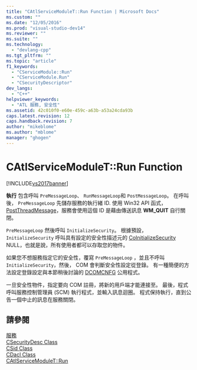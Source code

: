```yaml
---
title: "CAtlServiceModuleT::Run Function | Microsoft Docs"
ms.custom: ""
ms.date: "12/05/2016"
ms.prod: "visual-studio-dev14"
ms.reviewer: ""
ms.suite: ""
ms.technology: 
  - "devlang-cpp"
ms.tgt_pltfrm: ""
ms.topic: "article"
f1_keywords: 
  - "CServiceModule::Run"
  - "CServiceModule.Run"
  - "CSecurityDescriptor"
dev_langs: 
  - "C++"
helpviewer_keywords: 
  - "ATL 服務, 安全性"
ms.assetid: 42c010f0-e60e-459c-a63b-a53a24cda93b
caps.latest.revision: 12
caps.handback.revision: 7
author: "mikeblome"
ms.author: "mblome"
manager: "ghogen"
---
```

# CAtlServiceModuleT::Run Function
[!INCLUDE[vs2017banner](../assembler/inline/includes/vs2017banner.md)]

**執行** 包含呼叫 `PreMessageLoop`、 `RunMessageLoop`和 `PostMessageLoop`。  在呼叫後， `PreMessageLoop` 先儲存服務的執行緒 ID.  使用 Win32 API 函式， [PostThreadMessage](http://msdn.microsoft.com/library/windows/desktop/ms644946)，服務會使用這個 ID 是藉由傳送訊息 **WM\_QUIT** 自行關閉。  
  
 `PreMessageLoop` 然後呼叫 `InitializeSecurity`。  根據預設， `InitializeSecurity` 呼叫具有設定的安全性描述元的 [CoInitializeSecurity](http://msdn.microsoft.com/library/windows/desktop/ms693736) NULL，也就是說，所有使用者都可以存取您的物件。  
  
 如果您不想服務指定它的安全性，覆寫 `PreMessageLoop` ，並且不呼叫 `InitializeSecurity`，然後， COM 會判斷安全性設定從登錄。  有一種簡便的方法設定登錄設定與本節稍後討論的 [DCOMCNFG](../atl/dcomcnfg.md) 公用程式。  
  
 一旦安全性物件，指定要向 COM 註冊，將新的用戶端才能連接至。  最後，程式呼叫服務控制管理員 \(SCM\) 執行程式，並輸入訊息迴圈。  程式保持執行，直到公告一個中止的訊息在服務關閉。  
  
## 請參閱  
 [服務](../atl/atl-services.md)   
 [CSecurityDesc Class](../atl/reference/csecuritydesc-class.md)   
 [CSid Class](../atl/reference/csid-class.md)   
 [CDacl Class](../atl/reference/cdacl-class.md)   
 [CAtlServiceModuleT::Run](../Topic/CAtlServiceModuleT::Run.md)
